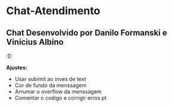 # Chat-Atendimento

<h2>Chat Desenvolvido por Danilo Formanski e Vinicius Albino</h2>
:D

<strong><p>Ajustes:</p></strong>
- Usar subimit ao inves de text
- Cor de fundo da menssagem
- Arrumar o overflow da menssagem
- Comentar o codigo e corrigir erros pt

